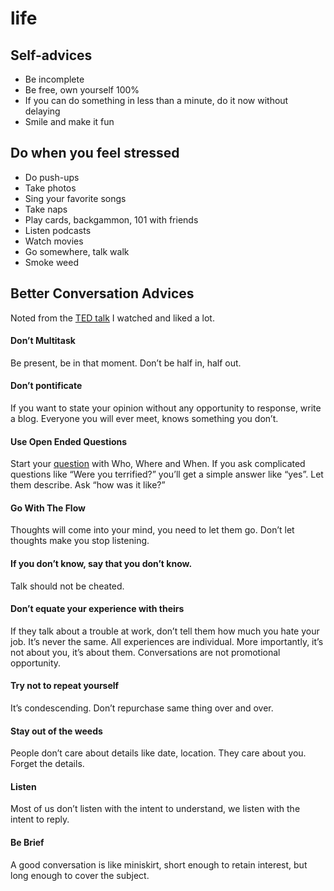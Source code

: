 # life

## Self-advices

* Be incomplete
* Be free, own yourself 100%
* If you can do something in less than a minute, do it now without delaying
* Smile and make it fun

## Do when you feel stressed

* Do push-ups
* Take photos
* Sing your favorite songs
* Take naps
* Play cards, backgammon, 101 with friends
* Listen podcasts
* Watch movies
* Go somewhere, talk walk
* Smoke weed

## Better Conversation Advices

Noted from the [TED talk](https://www.ted.com/talks/celeste_headlee_10_ways_to_have_a_better_conversation) I watched and liked a lot.

#### Don’t Multitask
Be present, be in that moment. Don’t be half in, half out.

#### Don’t pontificate
If you want to state your opinion without any opportunity to response, write a blog. Everyone you will ever meet, knows something you don’t.

#### Use Open Ended Questions
Start your [question]() with Who, Where and When. If you ask complicated questions like “Were you terrified?” you’ll get a simple answer like “yes”. Let them describe. Ask “how was it like?”

#### Go With The Flow
Thoughts will come into your mind, you need to let them go. Don’t let thoughts make you stop listening.

#### If you don’t know, say that you don’t know.
Talk should not be cheated.

#### Don’t equate your experience with theirs
If they talk about a trouble at work, don’t tell them how much you hate your job. It’s never the same. All experiences are individual. More importantly, it’s not about you, it’s about them. Conversations are not promotional opportunity.

#### Try not to repeat yourself
It’s condescending. Don’t repurchase same thing over and over.

#### Stay out of the weeds
People don’t care about details like date, location. They care about you. Forget the details.

#### Listen
Most of us don’t listen with the intent to understand, we listen with the intent to reply.

#### Be Brief
A good conversation is like miniskirt, short enough to retain interest, but long enough to cover the subject.

